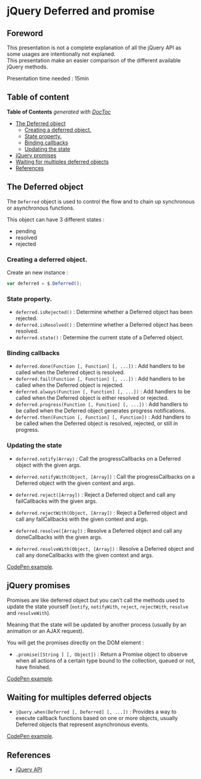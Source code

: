 # jQuery Deferred and promise

## Foreword

This presentation is not a complete explanation of all the jQuery API as some usages are intentionally not explaned.  
This presentation make an easier comparison of the different available jQuery methods.

Presentation time needed : 15min

## Table of content

<!-- START doctoc generated TOC please keep comment here to allow auto update -->
<!-- DON'T EDIT THIS SECTION, INSTEAD RE-RUN doctoc TO UPDATE -->
**Table of Contents**  *generated with [DocToc](https://github.com/thlorenz/doctoc)*

- [The Deferred object](#the-deferred-object)
  - [Creating a deferred object.](#creating-a-deferred-object)
  - [State property.](#state-property)
  - [Binding callbacks](#binding-callbacks)
  - [Updating the state](#updating-the-state)
- [jQuery promises](#jquery-promises)
- [Waiting for multiples deferred objects](#waiting-for-multiples-deferred-objects)
- [References](#references)

<!-- END doctoc generated TOC please keep comment here to allow auto update -->

## The Deferred object

The `Deferred` object is used to control the flow and to chain up synchronous or asynchronous functions.

This object can have 3 different states :
* pending
* resolved
* rejected

### Creating a deferred object.

Create an new instance :
```JavaScript
var deferred = $.Deferred();
```

### State property.

* `deferred.isRejected()` : Determine whether a Deferred object has been rejected.
* `deferred.isResolved()` : Determine whether a Deferred object has been resolved.
* `deferred.state()` : Determine the current state of a Deferred object.

### Binding callbacks

* `deferred.done(Function [, Function] [, ...])` : Add handlers to be called when the Deferred object is resolved.
* `deferred.fail(Function [, Function] [, ...])` : Add handlers to be called when the Deferred object is rejected.
* `deferred.always(Function [, Function] [, ...])` : Add handlers to be called when the Deferred object is either resolved or rejected.
* `deferred.progress(Function [, Function] [, ...])` : Add handlers to be called when the Deferred object generates progress notifications.
* `deferred.then(Function [, Function] [, Function])` : Add handlers to be called when the Deferred object is resolved, rejected, or still in progress.

### Updating the state

* `deferred.notify(Array)` : Call the progressCallbacks on a Deferred object with the given args.
* `deferred.notifyWith(Object, [Array])` : Call the progressCallbacks on a Deferred object with the given context and args.

* `deferred.reject([Array])` : Reject a Deferred object and call any failCallbacks with the given args.
* `deferred.rejectWith(Object, [Array])` : Reject a Deferred object and call any failCallbacks with the given context and args.

* `deferred.resolve([Array])` : Resolve a Deferred object and call any doneCallbacks with the given args.
* `deferred.resolveWith(Object, [Array])` : Resolve a Deferred object and call any doneCallbacks with the given context and args.

[CodePen example](http://codepen.io/tonai/pen/eNaLpe).

## jQuery promises

Promises are like deferred object but you can't call the methods used to update the state yourself (`notify`, `notifyWith`, `reject`, `rejectWith`, `resolve` and `resolveWith`).

Meaning that the state will be updated by another process (usually by an animation or an AJAX request).

You will get the promises directly on the DOM element :
* `.promise([String ] [, Object])` : Return a Promise object to observe when all actions of a certain type bound to the collection, queued or not, have finished.

[CodePen example](http://codepen.io/tonai/pen/vOwzaO).

## Waiting for multiples deferred objects

* `jQuery.when(Deferred [, Deferred] [, ...])` : Provides a way to execute callback functions based on one or more objects, usually Deferred objects that represent asynchronous events.

[CodePen example](http://codepen.io/tonai/pen/PqvdKZ).

## References

* [jQuery API](http://api.jquery.com/)
